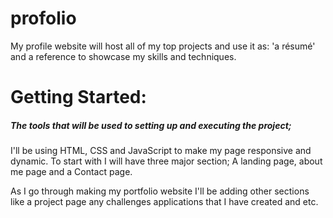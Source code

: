 # profolio
My profile website will host all of my top projects and use it as: 'a résumé' and a reference to showcase my skills and techniques.

# Getting Started:
##### The tools that will be used to setting up and executing the project;
I'll be using HTML, CSS and JavaScript to make my page responsive and dynamic. To start with I will have three major section; A landing page, about me page and a  Contact page.

As I go through making my portfolio website I'll be adding other sections like a project page any challenges applications that I have created and etc.

